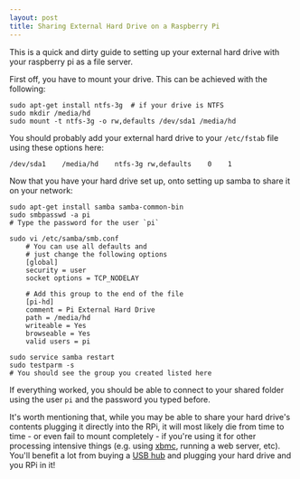 ```yaml
---
layout: post
title: Sharing External Hard Drive on a Raspberry Pi
---
```


This is a quick and dirty guide to setting up your external hard drive
with your raspberry pi as a file server.

First off, you have to mount your drive. This can be achieved with the
following:


    sudo apt-get install ntfs-3g  # if your drive is NTFS
    sudo mkdir /media/hd
    sudo mount -t ntfs-3g -o rw,defaults /dev/sda1 /media/hd


You should probably add your external hard drive to your `/etc/fstab`
file using these options here:


    /dev/sda1    /media/hd    ntfs-3g rw,defaults    0    1


Now that you have your hard drive set up, onto setting up samba to share
it on your network:


    sudo apt-get install samba samba-common-bin
    sudo smbpasswd -a pi
    # Type the password for the user `pi`

    sudo vi /etc/samba/smb.conf
        # You can use all defaults and
        # just change the following options
        [global]
        security = user
        socket options = TCP_NODELAY

        # Add this group to the end of the file
        [pi-hd]
        comment = Pi External Hard Drive
        path = /media/hd
        writeable = Yes
        browseable = Yes
        valid users = pi

    sudo service samba restart
    sudo testparm -s
    # You should see the group you created listed here


If everything worked, you should be able to connect to your shared
folder using the user `pi` and the password you typed before.

It's worth mentioning that, while you may be able to share your hard
drive's contents plugging it directly into the RPi, it will most likely
die from time to time - or even fail to mount completely - if you're
using it for other processing intensive things (e.g. using [xbmc][],
running a web server, etc).  You'll benefit a lot from buying a [USB
hub][usb-hub] and plugging your hard drive and you RPi in it!


[xbmc]: http://xbmc.org/
  "Visit XBMC web site"
[usb-hub]: http://smile.amazon.com/gp/product/B003Z4G3I6/ref=as_li_ss_tl?ie=UTF8&camp=1789&creative=390957&creativeASIN=B003Z4G3I6&linkCode=as2&tag=andersonvom--20
  "Plugable 7 Port High Speed USB 2.0 Hub with 3A Power Adapter"
